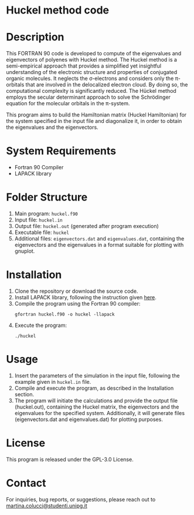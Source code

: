 # Huckel method code
# Description
This FORTRAN 90 code is developed to compute of the eigenvalues and eigenvectors of polyenes with Huckel method.
The Huckel method is a semi-empirical approach that provides a simplified yet insightful understanding of the electronic structure and properties of conjugated organic molecules. It neglects the σ-electrons and considers only the π-orbitals that are involved in the delocalized electron cloud. By doing so, the computational complexity is significantly reduced. The Hückel method employs the secular determinant approach to solve the Schrödinger equation for the molecular orbitals in the π-system. 

This program aims to build the Hamiltonian matrix (Huckel Hamiltonian) for the system specified in the input file and diagonalize it, in order to obtain the eigenvalues and the eigenvectors.

# System Requirements
- Fortran 90 Compiler
- LAPACK library

# Folder Structure
1. Main program: `huckel.f90`
2. Input file: `huckel.in`
3. Output file: `huckel.out` (generated after program execution)
4. Executable file: `huckel`
6. Additional files: `eigenvectors.dat` and `eigenvalues.dat`, containing the eigenvectors and the eigenvalues in a format suitable for plotting with gnuplot.

# Installation
1. Clone the repository or download the source code.
2. Install LAPACK library, following the instruction given [here](https://www.netlib.org/lapack/).
3. Compile the program using the Fortran 90 compiler:
   ```
   gfortran huckel.f90 -o huckel -llapack

4. Execute the program:
   ```
   ./huckel

  # Usage
  1. Insert the parameters of the simulation in the input file, following the example given in `huckel.in` file.
  2. Compile and execute the program, as described in the Installation section.
  3. The program will initiate the calculations and provide the output file (huckel.out), containing the Huckel matrix, the eigenvectors and the eigenvalues for the specified system. Additionally, it will generate files (eigenvectors.dat and eigenvalues.dat) for plotting purposes.

# License
This program is released under the GPL-3.0 License.

# Contact
For inquiries, bug reports, or suggestions, please reach out to martina.colucci@studenti.unipg.it
